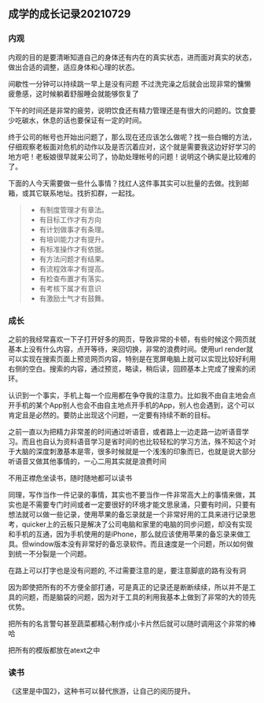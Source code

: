 ## 成学的成长记录20210729

### 内观

内观的目的是要清晰知道自己的身体还有内在的真实状态，进而面对真实的状态，做出合适的调整，适应身体和心理的状态。

间歇性一分钟可以持续跳一早上是没有问题 不过洗完澡之后就会出现非常的慵懒疲惫感，这时候躺着舒服睡会就能够恢复了

下午的时间还是非常的疲劳，说明饮食还有精力管理还是有很大的问题的。饮食要少吃碳水，休息的话也要保证有一定的时间。

终于公司的帐号也开始出问题了，那么现在还应该怎么做呢？找一些白帽的方法，仔细观察老板面对危机的动作以及是否沉着应对，这个就是需要我这边好好学习的地方吧！老板娘很早就来公司了，协助处理帐号的问题！说明这个确实是比较难的了。

下面的人今天需要做一些什么事情？找红人这件事其实可以批量的去做。找到邮箱，或其它联系地址。找折扣群，一起找。

> - 有制度管理才有章法。
> - 有目标工作才有方向
> - 有计划做事才有条理。
> - 有培训能力才有提升。
> - 有标准操作才有依据。
> - 有方法问题才有结果。
> - 有流程效率才有提高。
> - 有检查布置才有落实。
> - 有考核下属才有意识
> - 有激励士气才有鼓舞。

### 成长

之前的我经常喜欢一下子打开好多的网页，导致非常的卡顿，有些时候这个网页就基本上没有什么内容，点开等待，来回切换，非常的浪费时间。使用url  render就可以实现在搜索页面上预览网页内容，特别是在宽屏电脑上就可以实现比较好利用右侧的空白。搜索的内容，通过预览，略读，稍后读，回顾基本上完成了搜索的闭环。

认识到一个事实，手机上每一个应用都在争夺我的注意力。比如我不由自主地会点开手机的某个App别人也会不由自主地点开手机的App，别人也会遇到，这个可以 肯定且是必然的。要防止出现这个问题，一定要有持续不断的目标。

之前一直以为把精力非常差的时间通过听语音，或者路上一边走路一边听语音学习。而且也自认为资料语音学习是省时间的也比较轻松的学习方法，殊不知这个对于大脑的深度刺激基本是零，很多时候就是一个浅浅的印象而已，也就是说大部分听语音又做其他事情的，一心二用其实就是浪费时间

不用正襟危坐读书，随时随地都可以读书

同理，写作当作一件记录的事情，其实也不要当作一件非常高大上的事情来做，其实也是不需要专门时间或者一定要很好的环境才能文思泉涌，只要有时间，只要有想法就可以做一些记录，使用苹果的备忘录就是一个非常好用的工具来进行记录思考，quicker上的云板只是解决了公司电脑和家里的电脑的同步问题，却没有实现和手机的互通，因为手机使用的是iPhone，那么就应该使用苹果的备忘录来做工具。但window版本没有非常好的备忘录软件。而且速度是一个问题，所以如何做到统一不分裂是一个问题。

在路上可以打字也是没有问题的,  不过需要注意的是，要注意脚底的路有没有洞

因为即使把所有的不方便全部打通，可是真正的记录还是断断续续，所以并不是工具的问题，而是脑袋的问题，因为对于工具的利用我基本上做到了非常的大的领先优势。

把所有的名言警句甚至蔬菜都精心制作成小卡片然后就可以随时调用这个非常的棒哈

把所有的模版都放在atext之中

### 读书

《这里是中国2》，这种书可以替代旅游，让自己的阅历提升。

